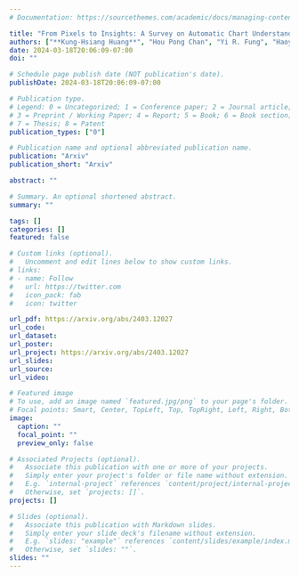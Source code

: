 ```yaml
---
# Documentation: https://sourcethemes.com/academic/docs/managing-content/

title: "From Pixels to Insights: A Survey on Automatic Chart Understanding in the Era of Large Foundation Models"
authors: ["**Kung-Hsiang Huang**", "Hou Pong Chan", "Yi R. Fung", "Haoyi Qiu", "Mingyang Zhou", "Shafiq Joty", "Shih-Fu Chang", "Heng Ji"]
date: 2024-03-18T20:06:09-07:00
doi: ""

# Schedule page publish date (NOT publication's date).
publishDate: 2024-03-18T20:06:09-07:00

# Publication type.
# Legend: 0 = Uncategorized; 1 = Conference paper; 2 = Journal article;
# 3 = Preprint / Working Paper; 4 = Report; 5 = Book; 6 = Book section;
# 7 = Thesis; 8 = Patent
publication_types: ["0"]

# Publication name and optional abbreviated publication name.
publication: "Arxiv"
publication_short: "Arxiv"

abstract: ""

# Summary. An optional shortened abstract.
summary: ""

tags: []
categories: []
featured: false

# Custom links (optional).
#   Uncomment and edit lines below to show custom links.
# links:
# - name: Follow
#   url: https://twitter.com
#   icon_pack: fab
#   icon: twitter

url_pdf: https://arxiv.org/abs/2403.12027
url_code:
url_dataset:
url_poster:
url_project: https://arxiv.org/abs/2403.12027
url_slides:
url_source:
url_video:

# Featured image
# To use, add an image named `featured.jpg/png` to your page's folder. 
# Focal points: Smart, Center, TopLeft, Top, TopRight, Left, Right, BottomLeft, Bottom, BottomRight.
image:
  caption: ""
  focal_point: ""
  preview_only: false

# Associated Projects (optional).
#   Associate this publication with one or more of your projects.
#   Simply enter your project's folder or file name without extension.
#   E.g. `internal-project` references `content/project/internal-project/index.md`.
#   Otherwise, set `projects: []`.
projects: []

# Slides (optional).
#   Associate this publication with Markdown slides.
#   Simply enter your slide deck's filename without extension.
#   E.g. `slides: "example"` references `content/slides/example/index.md`.
#   Otherwise, set `slides: ""`.
slides: ""
---
```

